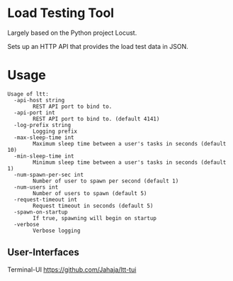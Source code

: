# Load Testing Tool

Largely based on the Python project Locust.

Sets up an HTTP API that provides the load test data in JSON.

# Usage
```
Usage of ltt:
  -api-host string
        REST API port to bind to.
  -api-port int
        REST API port to bind to. (default 4141)
  -log-prefix string
        Logging prefix
  -max-sleep-time int
        Maximum sleep time between a user's tasks in seconds (default 10)
  -min-sleep-time int
        Minimum sleep time between a user's tasks in seconds (default 1)
  -num-spawn-per-sec int
        Number of user to spawn per second (default 1)
  -num-users int
        Number of users to spawn (default 5)
  -request-timeout int
        Request timeout in seconds (default 5)
  -spawn-on-startup
        If true, spawning will begin on startup
  -verbose
        Verbose logging
```

## User-Interfaces

Terminal-UI
https://github.com/Jahaja/ltt-tui
